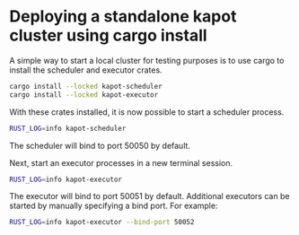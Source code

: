 <!---
  Licensed to the Apache Software Foundation (ASF) under one
  or more contributor license agreements.  See the NOTICE file
  distributed with this work for additional information
  regarding copyright ownership.  The ASF licenses this file
  to you under the Apache License, Version 2.0 (the
  "License"); you may not use this file except in compliance
  with the License.  You may obtain a copy of the License at

    http://www.apache.org/licenses/LICENSE-2.0

  Unless required by applicable law or agreed to in writing,
  software distributed under the License is distributed on an
  "AS IS" BASIS, WITHOUT WARRANTIES OR CONDITIONS OF ANY
  KIND, either express or implied.  See the License for the
  specific language governing permissions and limitations
  under the License.
-->

# Deploying a standalone kapot cluster using cargo install

A simple way to start a local cluster for testing purposes is to use cargo to install
the scheduler and executor crates.

```bash
cargo install --locked kapot-scheduler
cargo install --locked kapot-executor
```

With these crates installed, it is now possible to start a scheduler process.

```bash
RUST_LOG=info kapot-scheduler
```

The scheduler will bind to port 50050 by default.

Next, start an executor processes in a new terminal session.

```bash
RUST_LOG=info kapot-executor
```

The executor will bind to port 50051 by default. Additional executors can be started by
manually specifying a bind port. For example:

```bash
RUST_LOG=info kapot-executor --bind-port 50052
```
